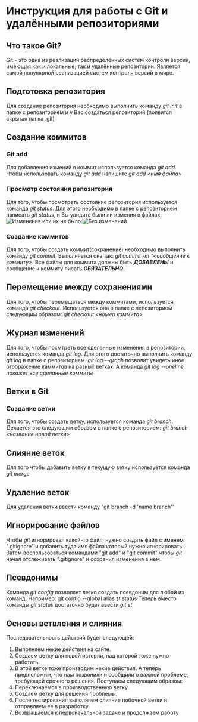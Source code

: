 # Инструкция для работы с Git и удалёнными репозиториями

## Что такое Git?
Git - это одна из реализаций распределённых систем контроля версий, имеющая как и локальные, так и удалённые репозитории. Является самой популярной реализацией систем контроля версий в мире.
## Подготовка репозитория
Для создание репозитория необходимо выполнить команду *git init*  в папке с репозиторием и у Вас создаться репозиторий (появится скрытая папка .git)

## Создание коммитов

### Git add
Для добавления измений в коммит используется команда *git add*. Чтобы использовать команду *git add* напишите *git add <имя файла>*

### Просмотр состояния репозитория
Для того, чтобы посмотреть состояние репозитория используется команда *git status*. Для этого необходимо в папке с репозиторием написать *git status*, и Вы увидите были ли измения в файлах: ![Изменения](Modified.png) или их не было:![Без изменений](Nothingtocommit.png)

### Создание коммитов
Для того, чтобы создать коммит(сохранение) необходимо выполнить команду *git commit*. Выполняется она так: *git commit -m "<сообщение к коммиту>*. Все файлы для коммита должны быть ***ДОБАВЛЕНЫ*** и сообщение к коммиту писать ***ОБЯЗАТЕЛЬНО***.

## Перемещение между сохранениями
Для того, чтобы перемещаться между коммитами, используется команда *git checkout*. Используется она в папке с пепозиторием следующим образом: *git checkout <номер коммита>*

## Журнал изменений
Для того, чтобы посмтреть все сделанные изменения в репозитории, используется команда *git log*. Для этого достаточно выполнить команду *git log* в папке с репозиторием. *git log --graph* позволит увидеть иное отображение каммитов на разных ветках. А команда *git log --oneline покажет все сделанные коммиты*

## Ветки в Git

### Создание ветки

Для того, чтобы создать ветку, используется команда *git branch*. Делается это следующим образом в папке с репозиторием: *git branch <название новой ветки>*

## Слияние веток

Для того чтобы дабавить ветку в текущую ветку используется команда *git merge <name branch>*

## Удаление веток
Для удаления ветки ввести команду "git branch -d 'name branch'"

## Игнорирование файлов 
Чтобы *git* игнорировал какой-то файл, нужно создать файл с именем ".gitignore" и добавить туда имя файла который нужно игнорировать. Затем воспользоваться командами "git add" и "git commit" чтобы *git* начал отслеживать ".gitignore" и сохранил изменения в нем.

## Псевдонимы
Команда *git config* позволяет легко создать псевдоним для любой из команд. Например:
git config --global alias.st status
Теперь вместо команды *git status* достаточно будет ввести *git st*

## Основы ветвления и слияния
Последовательность действий будет
следующей:
1. Выполняем некие действия на сайте.
2. Создаем ветку для новой истории, над которой тоже нужно работать.
3. В этой ветке тоже производим некие действия.
А теперь предположим, что нам позвонили и сообщили о важной проблеме, требующей срочного решения. Поступаем следующим образом:
4. Переключаемся в производственную ветку.
5. Создаем ветку для решения проблемы.
6. После тестирования выполняем слияние побочной ветки и отправляем ее
в разработку.
7. Возвращаемся к первоначальной задаче и продолжаем работу